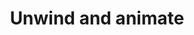 ---
title: 'Unwind and animate'
redirect_to:
  - 'https://discuss.pencil2d.org/t/unwind-and-animate/1228'
---